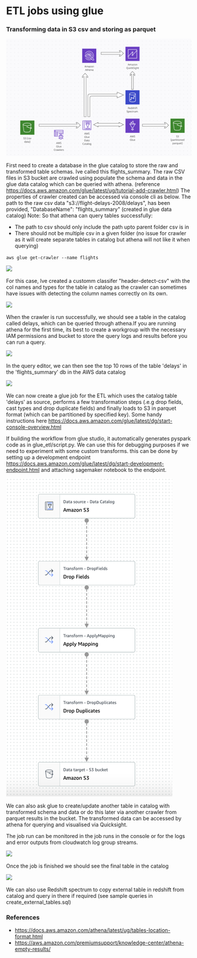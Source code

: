 #  ETL jobs using glue

### Transforming data in S3 csv and storing as parquet 

![](../screenshots/example_etl_workflow.png) 

First need to create a database in the glue catalog to store the raw and transformed table schemas. 
Ive called this flights_summary. The raw CSV files in S3 bucket are crawled using populate 
the schema and data in the glue data catalog which can be queried with athena. (reference https://docs.aws.amazon.com/glue/latest/ug/tutorial-add-crawler.html)
The properties of crawler created can be accessed via console cli as below. The path to the raw csv data "s3://flight-delays-2008/delays", has been provided,  "DatabaseName": "flights_summary" (created in glue data catalog)
Note: So that athena can query tables successfully:
* The path to csv should only include the path upto parent folder csv is in
* There should not be multiple csv in a given folder (no issue for crawler as it will create separate tables in catalog but athena will not like it when querying)


``aws glue get-crawler --name flights``

![](https://user-images.githubusercontent.com/16509490/161404600-2fefffb7-72d4-4cb7-9697-06791c8005b9.png) 

For this case, Ive created a customm classifer  "header-detect-csv" with the col names and types for the table in catalog as the crawler can sometimes have issues with detecting the column names correctly on its own.

![](https://user-images.githubusercontent.com/16509490/161404762-afc2ba63-ddee-437c-8388-0b7e74d132bb.png) 

When the crawler is run successfully, we should see a table in the catalog called delays, which can be queried through athena.If you are running athena for the first time, its best to create a workgroup with the necessary IAM permissions and  bucket to store the query logs and results before you can run a query.

![](https://user-images.githubusercontent.com/16509490/161404956-a707505a-cdce-4bbe-a446-a5ac7cd0dd03.png) 

In the query editor, we can then see the top 10 rows of the table 'delays' in the 'flights_summary' db in the AWS data catalog

![](https://user-images.githubusercontent.com/16509490/161405022-398ae72e-9814-4bc0-9647-7674c0e57102.png) 

We can now create a glue job for the ETL which uses the catalog table 'delays' as source, performs a few transformation steps (.e.g drop fields, cast types and drop duplicate fields) and finally loads to S3 in parquet format (which can be partitioned by specified key). 
Some handy instructions here https://docs.aws.amazon.com/glue/latest/dg/start-console-overview.html

If building the workflow from glue studio, it automatically generates pyspark code as in glue_etl/script.py. We can use this for debugging purposes if we need to experiment with some custom transforms.
this can be done by setting up a development endpoint https://docs.aws.amazon.com/glue/latest/dg/start-development-endpoint.html and attaching sagemaker notebook to the endpoint.

![](../screenshots/flights_glue_job.png) 

We can also ask glue to create/update another table in catalog with transformed schema and data or do this later via another crawler from parquet results in the bucket.  The transformed data can be accessed by athena for querying and visualised via Quicksight.

The job run can be monitored in the job runs in the console or for the logs and error outputs from cloudwatch log group streams.

![](https://user-images.githubusercontent.com/16509490/161405206-13f67ae3-d7e5-4a17-846d-601b03fa132c.png) 

Once the job is finished we should see the final table in the catalog

![](https://user-images.githubusercontent.com/16509490/161405155-860b55a3-b5ce-4e1b-9259-4b4e69dbb138.png) 

We can also use Redshift spectrum to copy external table in redshift from catalog and query in there if required (see sample queries in create_external_tables.sql)

### References
* https://docs.aws.amazon.com/athena/latest/ug/tables-location-format.html
* https://aws.amazon.com/premiumsupport/knowledge-center/athena-empty-results/



